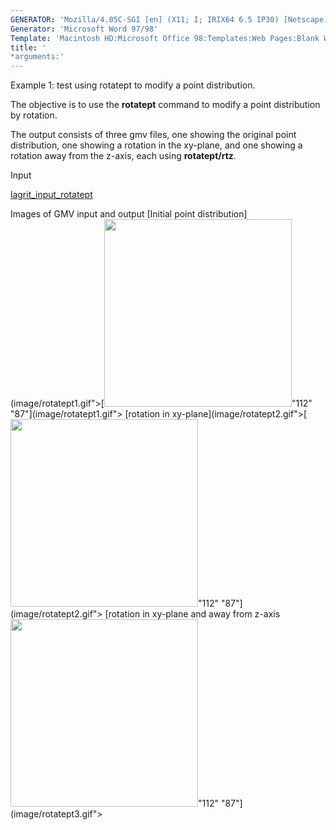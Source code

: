```yaml
---
GENERATOR: 'Mozilla/4.05C-SGI [en] (X11; I; IRIX64 6.5 IP30) [Netscape]'
Generator: 'Microsoft Word 97/98'
Template: 'Macintosh HD:Microsoft Office 98:Templates:Web Pages:Blank Web Page'
title: '
*arguments:'
---
```


Example 1: test using rotatept to modify a point distribution.


 The objective is to use the **rotatept** command to modify a point
 distribution by rotation.

 The output consists of three gmv files, one showing the original point
 distribution, one showing a rotation in the xy-plane, and one showing
 a rotation away from the z-axis, each using **rotatept/rtz**.

Input

 [lagrit\_input\_rotatept](../lagrit_input_rotatept)

Images of GMV input and output
[Initial point
distribution](image/rotatept1.gif">[<img height="300" width="300" src="https://lanl.github.io/docs/assets/images/rotatept1_tn.gif">"112"
"87"](image/rotatept1.gif">
[rotation in
xy-plane](image/rotatept2.gif">[<img height="300" width="300" src="https://lanl.github.io/docs/assets/images/rotatept2_tn.gif">"112"
"87"](image/rotatept2.gif">
[rotation in xy-plane and away from
z-axis<img height="300" width="300" src="https://lanl.github.io/docs/assets/images/rotatept3_tn.gif">"112"
"87"](image/rotatept3.gif">
